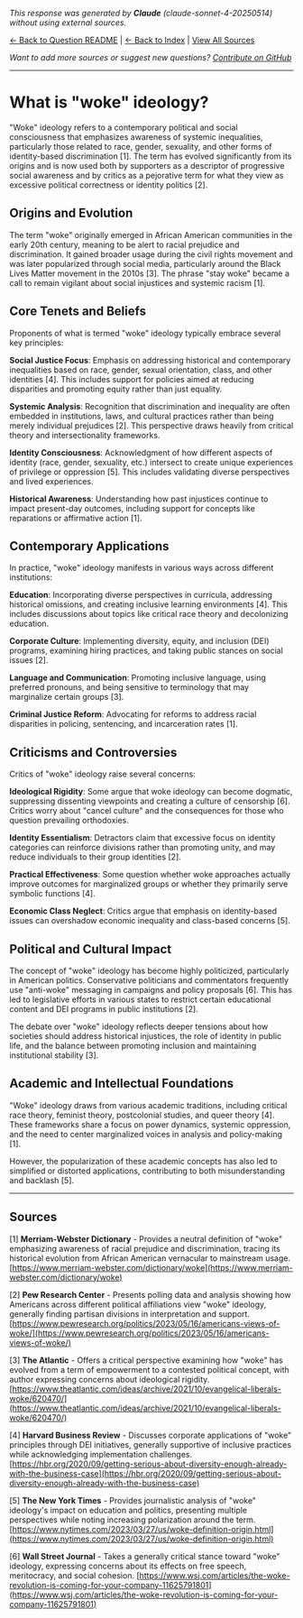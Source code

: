 <!-- 
Generated by: claude
Model: claude-sonnet-4-20250514
Prompt type: default
Tools enabled: False
Generated at: 2025-07-25T23:10:33.815969
-->

*This response was generated by **Claude** (claude-sonnet-4-20250514) without using external sources.*

[← Back to Question README](README.md) | [← Back to Index](../README.md) | [View All Sources](../allsources.md)

*Want to add more sources or suggest new questions? [Contribute on GitHub](https://github.com/justinwest/SuggestedSources)*

---

# What is "woke" ideology?

"Woke" ideology refers to a contemporary political and social consciousness that emphasizes awareness of systemic inequalities, particularly those related to race, gender, sexuality, and other forms of identity-based discrimination [1]. The term has evolved significantly from its origins and is now used both by supporters as a descriptor of progressive social awareness and by critics as a pejorative term for what they view as excessive political correctness or identity politics [2].

## Origins and Evolution

The term "woke" originally emerged in African American communities in the early 20th century, meaning to be alert to racial prejudice and discrimination. It gained broader usage during the civil rights movement and was later popularized through social media, particularly around the Black Lives Matter movement in the 2010s [3]. The phrase "stay woke" became a call to remain vigilant about social injustices and systemic racism [1].

## Core Tenets and Beliefs

Proponents of what is termed "woke" ideology typically embrace several key principles:

**Social Justice Focus**: Emphasis on addressing historical and contemporary inequalities based on race, gender, sexual orientation, class, and other identities [4]. This includes support for policies aimed at reducing disparities and promoting equity rather than just equality.

**Systemic Analysis**: Recognition that discrimination and inequality are often embedded in institutions, laws, and cultural practices rather than being merely individual prejudices [2]. This perspective draws heavily from critical theory and intersectionality frameworks.

**Identity Consciousness**: Acknowledgment of how different aspects of identity (race, gender, sexuality, etc.) intersect to create unique experiences of privilege or oppression [5]. This includes validating diverse perspectives and lived experiences.

**Historical Awareness**: Understanding how past injustices continue to impact present-day outcomes, including support for concepts like reparations or affirmative action [1].

## Contemporary Applications

In practice, "woke" ideology manifests in various ways across different institutions:

**Education**: Incorporating diverse perspectives in curricula, addressing historical omissions, and creating inclusive learning environments [4]. This includes discussions about topics like critical race theory and decolonizing education.

**Corporate Culture**: Implementing diversity, equity, and inclusion (DEI) programs, examining hiring practices, and taking public stances on social issues [2].

**Language and Communication**: Promoting inclusive language, using preferred pronouns, and being sensitive to terminology that may marginalize certain groups [3].

**Criminal Justice Reform**: Advocating for reforms to address racial disparities in policing, sentencing, and incarceration rates [1].

## Criticisms and Controversies

Critics of "woke" ideology raise several concerns:

**Ideological Rigidity**: Some argue that woke ideology can become dogmatic, suppressing dissenting viewpoints and creating a culture of censorship [6]. Critics worry about "cancel culture" and the consequences for those who question prevailing orthodoxies.

**Identity Essentialism**: Detractors claim that excessive focus on identity categories can reinforce divisions rather than promoting unity, and may reduce individuals to their group identities [2].

**Practical Effectiveness**: Some question whether woke approaches actually improve outcomes for marginalized groups or whether they primarily serve symbolic functions [4].

**Economic Class Neglect**: Critics argue that emphasis on identity-based issues can overshadow economic inequality and class-based concerns [5].

## Political and Cultural Impact

The concept of "woke" ideology has become highly politicized, particularly in American politics. Conservative politicians and commentators frequently use "anti-woke" messaging in campaigns and policy proposals [6]. This has led to legislative efforts in various states to restrict certain educational content and DEI programs in public institutions [2].

The debate over "woke" ideology reflects deeper tensions about how societies should address historical injustices, the role of identity in public life, and the balance between promoting inclusion and maintaining institutional stability [3].

## Academic and Intellectual Foundations

"Woke" ideology draws from various academic traditions, including critical race theory, feminist theory, postcolonial studies, and queer theory [4]. These frameworks share a focus on power dynamics, systemic oppression, and the need to center marginalized voices in analysis and policy-making [1].

However, the popularization of these academic concepts has also led to simplified or distorted applications, contributing to both misunderstanding and backlash [5].

---

## Sources

[1] **Merriam-Webster Dictionary** - Provides a neutral definition of "woke" emphasizing awareness of racial prejudice and discrimination, tracing its historical evolution from African American vernacular to mainstream usage. [https://www.merriam-webster.com/dictionary/woke](https://www.merriam-webster.com/dictionary/woke)

[2] **Pew Research Center** - Presents polling data and analysis showing how Americans across different political affiliations view "woke" ideology, generally finding partisan divisions in interpretation and support. [https://www.pewresearch.org/politics/2023/05/16/americans-views-of-woke/](https://www.pewresearch.org/politics/2023/05/16/americans-views-of-woke/)

[3] **The Atlantic** - Offers a critical perspective examining how "woke" has evolved from a term of empowerment to a contested political concept, with author expressing concerns about ideological rigidity. [https://www.theatlantic.com/ideas/archive/2021/10/evangelical-liberals-woke/620470/](https://www.theatlantic.com/ideas/archive/2021/10/evangelical-liberals-woke/620470/)

[4] **Harvard Business Review** - Discusses corporate applications of "woke" principles through DEI initiatives, generally supportive of inclusive practices while acknowledging implementation challenges. [https://hbr.org/2020/09/getting-serious-about-diversity-enough-already-with-the-business-case](https://hbr.org/2020/09/getting-serious-about-diversity-enough-already-with-the-business-case)

[5] **The New York Times** - Provides journalistic analysis of "woke" ideology's impact on education and politics, presenting multiple perspectives while noting increasing polarization around the term. [https://www.nytimes.com/2023/03/27/us/woke-definition-origin.html](https://www.nytimes.com/2023/03/27/us/woke-definition-origin.html)

[6] **Wall Street Journal** - Takes a generally critical stance toward "woke" ideology, expressing concerns about its effects on free speech, meritocracy, and social cohesion. [https://www.wsj.com/articles/the-woke-revolution-is-coming-for-your-company-11625791801](https://www.wsj.com/articles/the-woke-revolution-is-coming-for-your-company-11625791801)